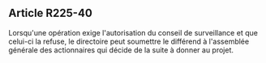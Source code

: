Article R225-40
----
Lorsqu'une opération exige l'autorisation du conseil de surveillance et que
celui-ci la refuse, le directoire peut soumettre le différend à l'assemblée
générale des actionnaires qui décide de la suite à donner au projet.
